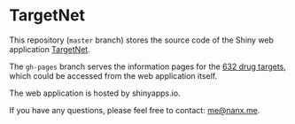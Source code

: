 # TargetNet

This repository (`master` branch) stores the source code of the Shiny web application [TargetNet](http://targetnet.org).

The `gh-pages` branch serves the information pages for the [632 drug targets](https://nanx.me/targetnet/), which could be accessed from the web application itself.

The web application is hosted by shinyapps.io.

If you have any questions, please feel free to contact: [me@nanx.me](mailto:me@nanx.me).
